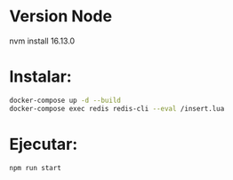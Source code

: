 # Version Node
nvm install 16.13.0
# Instalar:

```bash
docker-compose up -d --build
docker-compose exec redis redis-cli --eval /insert.lua
```

# Ejecutar:
```
npm run start

```
